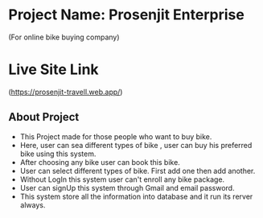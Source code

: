 # Project Name: Prosenjit Enterprise
 (For online bike buying company)

# Live Site Link
(https://prosenjit-travell.web.app/)

## About Project

- This Project made for those people who want to buy bike.
- Here, user can sea different types of bike , user can buy his preferred bike using this system.
- After choosing any bike user can book this bike.
- User can select different types of bike. First add one then add another.
- Without LogIn this system user can't enroll any bike package.
- User can signUp this system through Gmail and email password.
- This system store all the information into database and it run its rerver always.